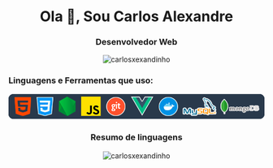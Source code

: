 <!--
  Link site de icons
  https://icon-icons.com/
-->

<h1 align="center">Ola 👋, Sou Carlos Alexandre</h1>
<h3 align="center">Desenvolvedor Web</h3>

<p align="center"> <img src="https://komarev.com/ghpvc/?username=carlosxexandinho&label=Profile%20views&color=0e75b6&style=flat" alt="carlosxexandinho" /> </p>


<h3 align="left">Linguagens e Ferramentas que uso:</h3>



<div align="center">

  <img src="./icons_tools_language_v2.png" alt="Tecnologias e Ferramentas" />

<br />

  ### Resumo de linguagens
  
  <img align="center" src="https://github-readme-stats.vercel.app/api/top-langs?username=carlosxexandinho&show_icons=true&locale=en&layout=compact&theme=gotham" alt="carlosxexandinho" /></p>

</div>
